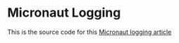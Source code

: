 # Micronaut Logging 
This is the source code for this [Micronaut logging article](https://mkyong.com/micronaut/micronaut-logging-examples/)